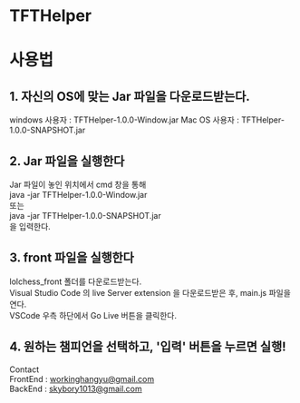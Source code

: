 # TFTHelper

# 사용법

## 1. 자신의 OS에 맞는 Jar 파일을 다운로드받는다.
windows 사용자 : TFTHelper-1.0.0-Window.jar
Mac OS 사용자 : TFTHelper-1.0.0-SNAPSHOT.jar

## 2. Jar 파일을 실행한다
Jar 파일이 놓인 위치에서 cmd 창을 통해 <br>java -jar TFTHelper-1.0.0-Window.jar <br>또는 <br>java -jar TFTHelper-1.0.0-SNAPSHOT.jar <br>을 입력한다.

## 3. front 파일을 실행한다
lolchess_front 폴더를 다운로드받는다.<br>
Visual Studio Code 의 live Server extension 을 다운로드받은 후, main.js 파일을 연다.<br>
VSCode 우측 하단에서 Go Live 버튼을 클릭한다.

## 4. 원하는 챔피언을 선택하고, '입력' 버튼을 누르면 실행!

Contact <br>
FrontEnd : workinghangyu@gmail.com<br>
BackEnd : skybory1013@gmail.com
